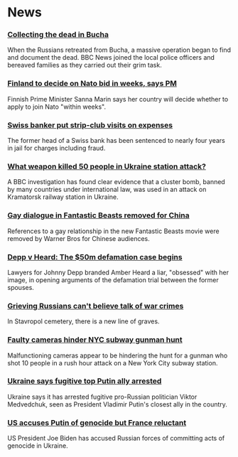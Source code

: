 # News
### [Collecting the dead in Bucha](https://www.bbc.com/news/world-europe-61085810)
When the Russians retreated from Bucha, a massive operation began to find and document the dead. BBC News joined the local police officers and bereaved families as they carried out their grim task.
### [Finland to decide on Nato bid in weeks, says PM](https://www.bbc.com/news/world-europe-61093302)
Finnish Prime Minister Sanna Marin says her country will decide whether to apply to join Nato "within weeks". 
### [Swiss banker put strip-club visits on expenses](https://www.bbc.com/news/world-europe-61092952)
The former head of a Swiss bank has been sentenced to nearly four years in jail for charges including fraud.
### [What weapon killed 50 people in Ukraine station attack?](https://www.bbc.com/news/61079356)
A BBC investigation has found clear evidence that a cluster bomb, banned by many countries under international law, was used in an attack on Kramatorsk railway station in Ukraine.
### [Gay dialogue in Fantastic Beasts removed for China](https://www.bbc.com/news/entertainment-arts-61090995)
References to a gay relationship in the new Fantastic Beasts movie were removed by Warner Bros for Chinese audiences.
### [Depp v Heard: The $50m defamation case begins](https://www.bbc.com/news/world-us-canada-61082790)
Lawyers for Johnny Depp branded Amber Heard a liar, "obsessed" with her image, in opening arguments of the defamation trial between the former spouses.
### [Grieving Russians can't believe talk of war crimes](https://www.bbc.com/news/world-europe-61073897)
In Stavropol cemetery, there is a new line of graves.
### [Faulty cameras hinder NYC subway gunman hunt](https://www.bbc.com/news/world-us-canada-61096965)
Malfunctioning cameras appear to be hindering the hunt for a gunman who shot 10 people in a rush hour attack on a New York City subway station.  
### [Ukraine says fugitive top Putin ally arrested](https://www.bbc.com/news/world-europe-61089039)
Ukraine says it has arrested fugitive pro-Russian politician Viktor Medvedchuk, seen as President Vladimir Putin's closest ally in the country.
### [US accuses Putin of genocide but France reluctant](https://www.bbc.com/news/world-us-canada-61093300)
US President Joe Biden has accused Russian forces of committing acts of genocide in Ukraine.
